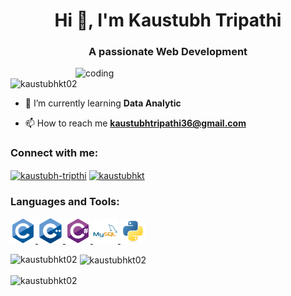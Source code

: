 <h1 align="center">Hi 👋, I'm Kaustubh Tripathi</h1>
<h3 align="center">A passionate Web Development</h3>
<img align="right" alt="coding" width="400" scr="https://github.com/KaustubhKT02/Kaustubh_Tripathi/blob/main/giphy.gif">

<p align="left"> <img src="https://komarev.com/ghpvc/?username=kaustubhkt02&label=Profile%20views&color=0e75b6&style=flat" alt="kaustubhkt02" /> </p>

- 🌱 I’m currently learning **Data Analytic**

- 📫 How to reach me **kaustubhtripathi36@gmail.com**

<h3 align="left">Connect with me:</h3>
<p align="left">
<a href="https://linkedin.com/in/kaustubh-tripthi" target="blank"><img align="center" src="https://raw.githubusercontent.com/rahuldkjain/github-profile-readme-generator/master/src/images/icons/Social/linked-in-alt.svg" alt="kaustubh-tripthi" height="30" width="40" /></a>
<a href="https://instagram.com/kaustubhkt" target="blank"><img align="center" src="https://raw.githubusercontent.com/rahuldkjain/github-profile-readme-generator/master/src/images/icons/Social/instagram.svg" alt="kaustubhkt" height="30" width="40" /></a>
</p>

<h3 align="left">Languages and Tools:</h3>
<p align="left"> <a href="https://www.cprogramming.com/" target="_blank" rel="noreferrer"> <img src="https://raw.githubusercontent.com/devicons/devicon/master/icons/c/c-original.svg" alt="c" width="40" height="40"/> </a> <a href="https://www.w3schools.com/cpp/" target="_blank" rel="noreferrer"> <img src="https://raw.githubusercontent.com/devicons/devicon/master/icons/cplusplus/cplusplus-original.svg" alt="cplusplus" width="40" height="40"/> </a> <a href="https://www.w3schools.com/cs/" target="_blank" rel="noreferrer"> <img src="https://raw.githubusercontent.com/devicons/devicon/master/icons/csharp/csharp-original.svg" alt="csharp" width="40" height="40"/> </a> <a href="https://www.mysql.com/" target="_blank" rel="noreferrer"> <img src="https://raw.githubusercontent.com/devicons/devicon/master/icons/mysql/mysql-original-wordmark.svg" alt="mysql" width="40" height="40"/> </a> <a href="https://www.python.org" target="_blank" rel="noreferrer"> <img src="https://raw.githubusercontent.com/devicons/devicon/master/icons/python/python-original.svg" alt="python" width="40" height="40"/> </a> </p>

<p><img align="left" src="https://github-readme-stats.vercel.app/api/top-langs?username=kaustubhkt02&show_icons=true&locale=en&layout=compact" alt="kaustubhkt02" /></p>

<p>&nbsp;<img align="center" src="https://github-readme-stats.vercel.app/api?username=kaustubhkt02&show_icons=true&locale=en" alt="kaustubhkt02" /></p>

<p><img align="center" src="https://github-readme-streak-stats.herokuapp.com/?user=kaustubhkt02&" alt="kaustubhkt02" /></p>

